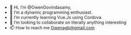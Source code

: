 - 👋 Hi, I’m @OwenGovindasamy,
- 👀 I’m a dynamic programming enthusiast.
- 🌱 I’m currently learning Vue.Js using Cordova.
- 💞️ I’m looking to collaborate on literally anything interesting
- 📫 How to reach me Owenagb@gmail.com

<!---
OwenGovindasamy/OwenGovindasamy is a ✨ special ✨ repository because its `README.md` (this file) appears on your GitHub profile.
You can click the Preview link to take a look at your changes.
--->

